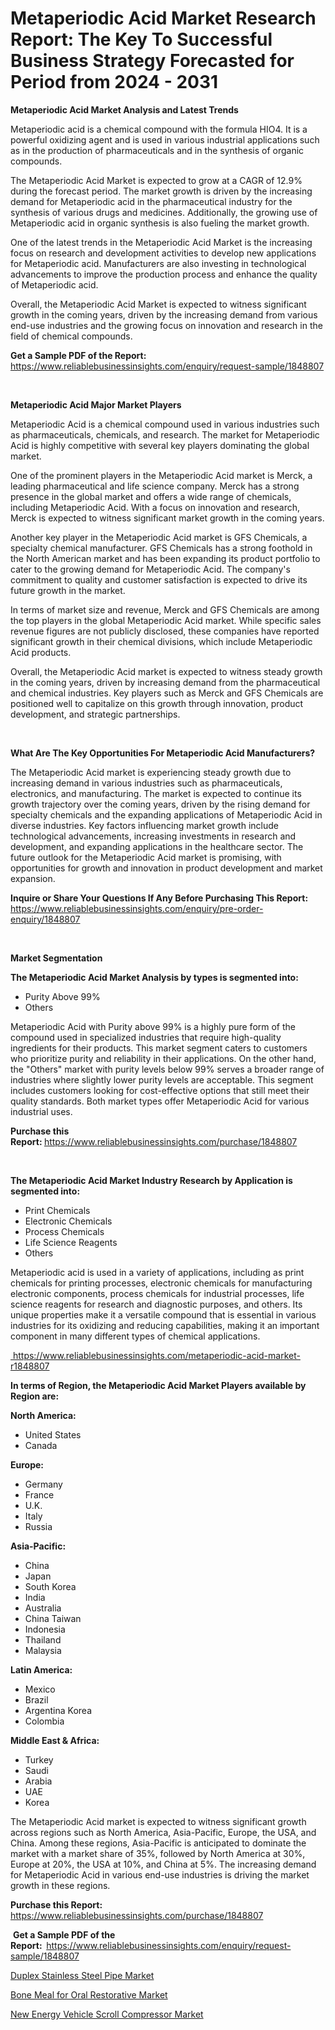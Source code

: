 <p><h1>Metaperiodic Acid Market Research Report: The Key To Successful Business Strategy Forecasted for Period from 2024 - 2031</h1></p><p><strong>Metaperiodic Acid Market Analysis and Latest Trends</strong></p>
<p><p>Metaperiodic acid is a chemical compound with the formula HIO4. It is a powerful oxidizing agent and is used in various industrial applications such as in the production of pharmaceuticals and in the synthesis of organic compounds.</p><p>The Metaperiodic Acid Market is expected to grow at a CAGR of 12.9% during the forecast period. The market growth is driven by the increasing demand for Metaperiodic acid in the pharmaceutical industry for the synthesis of various drugs and medicines. Additionally, the growing use of Metaperiodic acid in organic synthesis is also fueling the market growth.</p><p>One of the latest trends in the Metaperiodic Acid Market is the increasing focus on research and development activities to develop new applications for Metaperiodic acid. Manufacturers are also investing in technological advancements to improve the production process and enhance the quality of Metaperiodic acid.</p><p>Overall, the Metaperiodic Acid Market is expected to witness significant growth in the coming years, driven by the increasing demand from various end-use industries and the growing focus on innovation and research in the field of chemical compounds.</p></p>
<p><strong>Get a Sample PDF of the Report:&nbsp;</strong> <a href="https://www.reliablebusinessinsights.com/enquiry/request-sample/1848807">https://www.reliablebusinessinsights.com/enquiry/request-sample/1848807</a></p>
<p>&nbsp;</p>
<p><strong>Metaperiodic Acid Major Market Players</strong></p>
<p><p>Metaperiodic Acid is a chemical compound used in various industries such as pharmaceuticals, chemicals, and research. The market for Metaperiodic Acid is highly competitive with several key players dominating the global market. </p><p>One of the prominent players in the Metaperiodic Acid market is Merck, a leading pharmaceutical and life science company. Merck has a strong presence in the global market and offers a wide range of chemicals, including Metaperiodic Acid. With a focus on innovation and research, Merck is expected to witness significant market growth in the coming years.</p><p>Another key player in the Metaperiodic Acid market is GFS Chemicals, a specialty chemical manufacturer. GFS Chemicals has a strong foothold in the North American market and has been expanding its product portfolio to cater to the growing demand for Metaperiodic Acid. The company's commitment to quality and customer satisfaction is expected to drive its future growth in the market.</p><p>In terms of market size and revenue, Merck and GFS Chemicals are among the top players in the global Metaperiodic Acid market. While specific sales revenue figures are not publicly disclosed, these companies have reported significant growth in their chemical divisions, which include Metaperiodic Acid products.</p><p>Overall, the Metaperiodic Acid market is expected to witness steady growth in the coming years, driven by increasing demand from the pharmaceutical and chemical industries. Key players such as Merck and GFS Chemicals are positioned well to capitalize on this growth through innovation, product development, and strategic partnerships.</p></p>
<p>&nbsp;</p>
<p><strong>What Are The Key Opportunities For Metaperiodic Acid Manufacturers?</strong></p>
<p><p>The Metaperiodic Acid market is experiencing steady growth due to increasing demand in various industries such as pharmaceuticals, electronics, and manufacturing. The market is expected to continue its growth trajectory over the coming years, driven by the rising demand for specialty chemicals and the expanding applications of Metaperiodic Acid in diverse industries. Key factors influencing market growth include technological advancements, increasing investments in research and development, and expanding applications in the healthcare sector. The future outlook for the Metaperiodic Acid market is promising, with opportunities for growth and innovation in product development and market expansion.</p></p>
<p><strong>Inquire or Share Your Questions If Any Before Purchasing This Report:</strong> <a href="https://www.reliablebusinessinsights.com/enquiry/pre-order-enquiry/1848807">https://www.reliablebusinessinsights.com/enquiry/pre-order-enquiry/1848807</a></p>
<p>&nbsp;</p>
<p><strong>Market Segmentation</strong></p>
<p><strong>The Metaperiodic Acid Market Analysis by types is segmented into:</strong></p>
<p><ul><li>Purity Above 99%</li><li>Others</li></ul></p>
<p><p>Metaperiodic Acid with Purity above 99% is a highly pure form of the compound used in specialized industries that require high-quality ingredients for their products. This market segment caters to customers who prioritize purity and reliability in their applications. On the other hand, the "Others" market with purity levels below 99% serves a broader range of industries where slightly lower purity levels are acceptable. This segment includes customers looking for cost-effective options that still meet their quality standards. Both market types offer Metaperiodic Acid for various industrial uses.</p></p>
<p><strong>Purchase this Report:&nbsp;</strong><a href="https://www.reliablebusinessinsights.com/purchase/1848807">https://www.reliablebusinessinsights.com/purchase/1848807</a></p>
<p>&nbsp;</p>
<p><strong>The Metaperiodic Acid Market Industry Research by Application is segmented into:</strong></p>
<p><ul><li>Print Chemicals</li><li>Electronic Chemicals</li><li>Process Chemicals</li><li>Life Science Reagents</li><li>Others</li></ul></p>
<p><p>Metaperiodic acid is used in a variety of applications, including as print chemicals for printing processes, electronic chemicals for manufacturing electronic components, process chemicals for industrial processes, life science reagents for research and diagnostic purposes, and others. Its unique properties make it a versatile compound that is essential in various industries for its oxidizing and reducing capabilities, making it an important component in many different types of chemical applications.</p></p>
<p><a href="https://www.reliablebusinessinsights.com/metaperiodic-acid-market-r1848807">&nbsp;https://www.reliablebusinessinsights.com/metaperiodic-acid-market-r1848807</a></p>
<p><strong>In terms of Region, the Metaperiodic Acid Market Players available by Region are:</strong></p>
<p>
    <p> <strong> North America: </strong>
        <ul>
            <li>United States</li>
            <li>Canada</li>
        </ul>
        </p> 
    <p> <strong> Europe: </strong>
        <ul>
            <li>Germany</li>
            <li>France</li>
            <li>U.K.</li>
            <li>Italy</li>
            <li>Russia</li>
        </ul>
        </p> 
    <p> <strong> Asia-Pacific: </strong>
        <ul>
            <li>China</li>
            <li>Japan</li>
            <li>South Korea</li>
            <li>India</li>
            <li>Australia</li>
            <li>China Taiwan</li>
            <li>Indonesia</li>
            <li>Thailand</li>
            <li>Malaysia</li>
        </ul>
        </p> 
    <p> <strong> Latin America: </strong>
        <ul>
            <li>Mexico</li>
            <li>Brazil</li>
            <li>Argentina Korea</li>
            <li>Colombia</li>
        </ul>
        </p> 
    <p> <strong> Middle East & Africa: </strong>
        <ul>
            <li>Turkey</li>
            <li>Saudi</li>
            <li>Arabia</li>
            <li>UAE</li>
            <li>Korea</li>
        </ul>
    </p>
    </p>
<p><p>The Metaperiodic Acid market is expected to witness significant growth across regions such as North America, Asia-Pacific, Europe, the USA, and China. Among these regions, Asia-Pacific is anticipated to dominate the market with a market share of 35%, followed by North America at 30%, Europe at 20%, the USA at 10%, and China at 5%. The increasing demand for Metaperiodic Acid in various end-use industries is driving the market growth in these regions.</p></p>
<p><strong>Purchase this Report: </strong><a href="https://www.reliablebusinessinsights.com/purchase/1848807">https://www.reliablebusinessinsights.com/purchase/1848807</a></p>
<p>&nbsp;<strong>Get a Sample PDF of the Report:&nbsp;&nbsp;</strong><a href="https://www.reliablebusinessinsights.com/enquiry/request-sample/1848807">https://www.reliablebusinessinsights.com/enquiry/request-sample/1848807</a></p>
<p><strong></strong></p>
<p><p><a href="https://view.publitas.com/reportprime-1/duplex-stainless-steel-pipe-industry-analysis-report-its-market-size-growing-with-a-cagr-of-11-4-by-applications-types-and-region-forecasted-for-period-from-2024-to-2031/">Duplex Stainless Steel Pipe Market</a></p><p><a href="https://github.com/haleemasakdiya1/Market-Research-Report-List-1/blob/main/bone-meal-for-oral-restorative-market.md">Bone Meal for Oral Restorative Market</a></p><p><a href="https://github.com/yazulaeha/Market-Research-Report-List-1/blob/main/new-energy-vehicle-scroll-compressor-market.md">New Energy Vehicle Scroll Compressor Market</a></p></p>